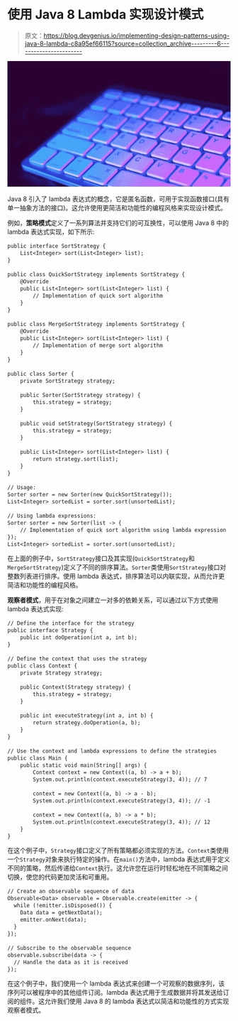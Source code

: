 # 使用 Java 8 Lambda 实现设计模式

> 原文：<https://blog.devgenius.io/implementing-design-patterns-using-java-8-lambda-c8a95ef66115?source=collection_archive---------6----------------------->

![](img/22f435494bbaee098184f743bf2aa8dc.png)

Java 8 引入了 lambda 表达式的概念，它是匿名函数，可用于实现函数接口(具有单一抽象方法的接口)。这允许使用更简洁和功能性的编程风格来实现设计模式。

例如，**策略模式**定义了一系列算法并支持它们的可互换性，可以使用 Java 8 中的 lambda 表达式实现，如下所示:

```
public interface SortStrategy {
    List<Integer> sort(List<Integer> list);
}

public class QuickSortStrategy implements SortStrategy {
    @Override
    public List<Integer> sort(List<Integer> list) {
        // Implementation of quick sort algorithm
    }
}

public class MergeSortStrategy implements SortStrategy {
    @Override
    public List<Integer> sort(List<Integer> list) {
        // Implementation of merge sort algorithm
    }
}

public class Sorter {
    private SortStrategy strategy;

    public Sorter(SortStrategy strategy) {
        this.strategy = strategy;
    }

    public void setStrategy(SortStrategy strategy) {
        this.strategy = strategy;
    }

    public List<Integer> sort(List<Integer> list) {
        return strategy.sort(list);
    }
}

// Usage:
Sorter sorter = new Sorter(new QuickSortStrategy());
List<Integer> sortedList = sorter.sort(unsortedList);

// Using lambda expressions:
Sorter sorter = new Sorter(list -> {
    // Implementation of quick sort algorithm using lambda expression
});
List<Integer> sortedList = sorter.sort(unsortedList);
```

在上面的例子中，`SortStrategy`接口及其实现(`QuickSortStrategy`和`MergeSortStrategy`)定义了不同的排序算法。`Sorter`类使用`SortStrategy`接口对整数列表进行排序。使用 lambda 表达式，排序算法可以内联实现，从而允许更简洁和功能性的编程风格。

**观察者模式**，用于在对象之间建立一对多的依赖关系，可以通过以下方式使用 lambda 表达式实现:

```
// Define the interface for the strategy
public interface Strategy {
    public int doOperation(int a, int b);
}

// Define the context that uses the strategy
public class Context {
    private Strategy strategy;

    public Context(Strategy strategy) {
        this.strategy = strategy;
    }

    public int executeStrategy(int a, int b) {
        return strategy.doOperation(a, b);
    }
}

// Use the context and lambda expressions to define the strategies
public class Main {
    public static void main(String[] args) {
        Context context = new Context((a, b) -> a + b);
        System.out.println(context.executeStrategy(3, 4)); // 7

        context = new Context((a, b) -> a - b);
        System.out.println(context.executeStrategy(3, 4)); // -1

        context = new Context((a, b) -> a * b);
        System.out.println(context.executeStrategy(3, 4)); // 12
    }
}
```

在这个例子中，`Strategy`接口定义了所有策略都必须实现的方法。`Context`类使用一个`Strategy`对象来执行特定的操作。在`main()`方法中，lambda 表达式用于定义不同的策略，然后传递给`Context`执行。这允许您在运行时轻松地在不同策略之间切换，使您的代码更加灵活和可重用。

```
// Create an observable sequence of data
Observable<Data> observable = Observable.create(emitter -> {
  while (!emitter.isDisposed()) {
    Data data = getNextData();
    emitter.onNext(data);
  }
});

// Subscribe to the observable sequence
observable.subscribe(data -> {
  // Handle the data as it is received
});
```

在这个例子中，我们使用一个 lambda 表达式来创建一个可观察的数据序列，该序列可以被程序中的其他组件订阅。lambda 表达式用于生成数据并将其发送给订阅的组件。这允许我们使用 Java 8 的 lambda 表达式以简洁和功能性的方式实现观察者模式。